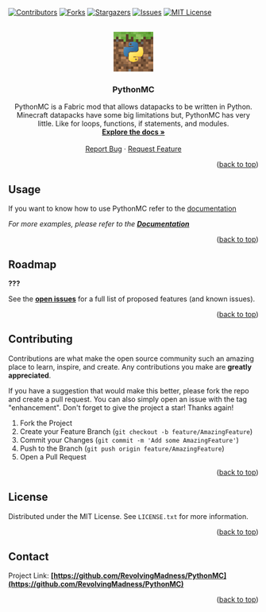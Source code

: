 <a name="readme-top"></a>

[![Contributors][contributors-shield]][contributors-url]
[![Forks][forks-shield]][forks-url]
[![Stargazers][stars-shield]][stars-url]
[![Issues][issues-shield]][issues-url]
[![MIT License][license-shield]][license-url]


<!--suppress ALL -->

<br />
<div align="center">
  <a href="https://github.com/RevolvingMadness/PythonMC">
    <!--suppress CheckImageSize, CheckImageSize -->
<img src="https://raw.githubusercontent.com/RevolvingMadness/PythonMC/master/images/logo.png" alt="PythonMC Logo" width="80" height="80">
  </a>

<h3 align="center">PythonMC</h3>

  <p align="center">
    PythonMC is a Fabric mod that allows datapacks to be written in Python. Minecraft datapacks have some big limitations but, PythonMC has very little. Like for loops, functions, if statements, and modules. 
    <br />
    <a href="https://RevolvingMadness.github.io/PythonMC"><strong>Explore the docs »</strong></a>
    <br />
    <br />
    <a href="https://github.com/RevolvingMadness/PythonMC/issues">Report Bug</a>
    ·
    <a href="https://github.com/RevolvingMadness/PythonMC/issues">Request Feature</a>
  </p>
</div>


<p align="right">(<a href="#readme-top">back to top</a>)</p>

## Usage

If you want to know how to use PythonMC refer to the [documentation](https://RevolvingMadness.github.io/PythonMC)

_For more examples, please refer to the **[Documentation](https://example.com)**_

<p align="right">(<a href="#readme-top">back to top</a>)</p>

## Roadmap

**???**

See the **[open issues](https://github.com/RevolvingMadness/PythonMC/issues)** for a full list of proposed features (and
known issues).

<p align="right">(<a href="#readme-top">back to top</a>)</p>

## Contributing

Contributions are what make the open source community such an amazing place to learn, inspire, and create. Any
contributions you make are **greatly appreciated**.

If you have a suggestion that would make this better, please fork the repo and create a pull request. You can also
simply open an issue with the tag "enhancement".
Don't forget to give the project a star! Thanks again!

1. Fork the Project
2. Create your Feature Branch (`git checkout -b feature/AmazingFeature`)
3. Commit your Changes (`git commit -m 'Add some AmazingFeature'`)
4. Push to the Branch (`git push origin feature/AmazingFeature`)
5. Open a Pull Request

<p align="right">(<a href="#readme-top">back to top</a>)</p>

## License

Distributed under the MIT License. See `LICENSE.txt` for more information.

<p align="right">(<a href="#readme-top">back to top</a>)</p>

## Contact

Project Link: **[https://github.com/RevolvingMadness/PythonMC](https://github.com/RevolvingMadness/PythonMC)**

<p align="right">(<a href="#readme-top">back to top</a>)</p>



<!-- MARKDOWN LINKS & IMAGES -->
<!-- https://www.markdownguide.org/basic-syntax/#reference-style-links -->

[contributors-shield]: https://img.shields.io/github/contributors/RevolvingMadness/PythonMC.svg?style=for-the-badge

[contributors-url]: https://github.com/RevolvingMadness/PythonMC/graphs/contributors

[forks-shield]: https://img.shields.io/github/forks/RevolvingMadness/PythonMC.svg?style=for-the-badge

[forks-url]: https://github.com/RevolvingMadness/PythonMC/network/members

[stars-shield]: https://img.shields.io/github/stars/RevolvingMadness/PythonMC.svg?style=for-the-badge

[stars-url]: https://github.com/RevolvingMadness/PythonMC/stargazers

[issues-shield]: https://img.shields.io/github/issues/RevolvingMadness/PythonMC.svg?style=for-the-badge

[issues-url]: https://github.com/RevolvingMadness/PythonMC/issues

[license-shield]: https://img.shields.io/github/license/RevolvingMadness/PythonMC.svg?style=for-the-badge

[license-url]: https://github.com/RevolvingMadness/PythonMC/blob/master/LICENSE.txt

[linkedin-shield]: https://img.shields.io/badge/-LinkedIn-black.svg?style=for-the-badge&logo=linkedin&colorB=555

[linkedin-url]: https://linkedin.com/in/linkedin_username

[fabricmc.net]: https://img.shields.io/badge/Fabric%20-1.19.4%20-blue?style=for-the-badge

[Fabric-url]: https://fabricmc.net
